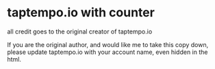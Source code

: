# taptempo.io with counter

all credit goes to the original creator of taptempo.io

If you are the original author, and would like me to take this copy down, please update taptempo.io with your account name, even hidden in the html.
